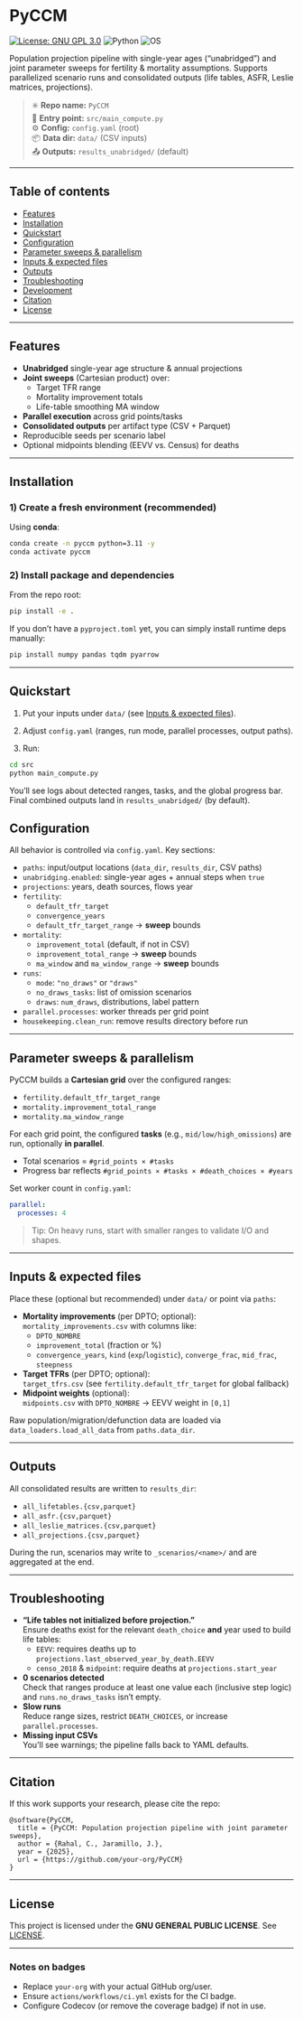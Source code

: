 # PyCCM

[![License: GNU GPL 3.0](https://img.shields.io/badge/License-GNUGPL3.0-green.svg)](#license)
![Python](https://img.shields.io/badge/Python-3.10_|_3.11_|_3.12-blue)
![OS](https://img.shields.io/badge/OS-Linux_|_Windows_|_macOS-red)

Population projection pipeline with single-year ages (“unabridged”) and joint parameter sweeps for fertility & mortality assumptions. Supports parallelized scenario runs and consolidated outputs (life tables, ASFR, Leslie matrices, projections).

> ✳️ **Repo name:** `PyCCM`  
> 📁 **Entry point:** `src/main_compute.py`  
> ⚙️ **Config:** `config.yaml` (root)  
> 📦 **Data dir:** `data/` (CSV inputs)  
> 📤 **Outputs:** `results_unabridged/` (default)

---

## Table of contents

- [Features](#features)
- [Installation](#installation)
- [Quickstart](#quickstart)
- [Configuration](#configuration)
- [Parameter sweeps & parallelism](#parameter-sweeps--parallelism)
- [Inputs & expected files](#inputs--expected-files)
- [Outputs](#outputs)
- [Troubleshooting](#troubleshooting)
- [Development](#development)
- [Citation](#citation)
- [License](#license)

---

## Features

- **Unabridged** single-year age structure & annual projections
- **Joint sweeps** (Cartesian product) over:
  - Target TFR range
  - Mortality improvement totals
  - Life-table smoothing MA window
- **Parallel execution** across grid points/tasks
- **Consolidated outputs** per artifact type (CSV + Parquet)
- Reproducible seeds per scenario label
- Optional midpoints blending (EEVV vs. Census) for deaths

---

## Installation

### 1) Create a fresh environment (recommended)

Using **conda**:

```bash
conda create -n pyccm python=3.11 -y
conda activate pyccm
```

### 2) Install package and dependencies

From the repo root:

```bash
pip install -e .
```

If you don’t have a `pyproject.toml` yet, you can simply install runtime deps manually:

```bash
pip install numpy pandas tqdm pyarrow
```

---

## Quickstart

1) Put your inputs under `data/` (see [Inputs & expected files](#inputs--expected-files)).

2) Adjust `config.yaml` (ranges, run mode, parallel processes, output paths).

3) Run:

```bash
cd src
python main_compute.py
```

You’ll see logs about detected ranges, tasks, and the global progress bar.  
Final combined outputs land in `results_unabridged/` (by default).

## Configuration

All behavior is controlled via `config.yaml`. Key sections:

- `paths`: input/output locations (`data_dir`, `results_dir`, CSV paths)
- `unabridging.enabled`: single-year ages + annual steps when `true`
- `projections`: years, death sources, flows year
- `fertility`:
  - `default_tfr_target`
  - `convergence_years`
  - `default_tfr_target_range` → **sweep** bounds
- `mortality`:
  - `improvement_total` (default, if not in CSV)
  - `improvement_total_range` → **sweep** bounds
  - `ma_window` and `ma_window_range` → **sweep** bounds
- `runs`:
  - `mode`: `"no_draws"` or `"draws"`
  - `no_draws_tasks`: list of omission scenarios
  - `draws`: `num_draws`, distributions, label pattern
- `parallel.processes`: worker threads per grid point
- `housekeeping.clean_run`: remove results directory before run

---

## Parameter sweeps & parallelism

PyCCM builds a **Cartesian grid** over the configured ranges:

- `fertility.default_tfr_target_range`
- `mortality.improvement_total_range`
- `mortality.ma_window_range`

For each grid point, the configured **tasks** (e.g., `mid/low/high_omissions`) are run, optionally **in parallel**.

- Total scenarios = `#grid_points × #tasks`
- Progress bar reflects `#grid_points × #tasks × #death_choices × #years`

Set worker count in `config.yaml`:

```yaml
parallel:
  processes: 4
```

> Tip: On heavy runs, start with smaller ranges to validate I/O and shapes.

---

## Inputs & expected files

Place these (optional but recommended) under `data/` or point via `paths`:

- **Mortality improvements** (per DPTO; optional):  
  `mortality_improvements.csv` with columns like:
  - `DPTO_NOMBRE`
  - `improvement_total` (fraction or %)
  - `convergence_years`, `kind` (`exp`/`logistic`), `converge_frac`, `mid_frac`, `steepness`
- **Target TFRs** (per DPTO; optional):  
  `target_tfrs.csv` (see `fertility.default_tfr_target` for global fallback)
- **Midpoint weights** (optional):  
  `midpoints.csv` with `DPTO_NOMBRE` → EEVV weight in `[0,1]`

Raw population/migration/defunction data are loaded via `data_loaders.load_all_data` from `paths.data_dir`.

---

## Outputs

All consolidated results are written to `results_dir`:

- `all_lifetables.{csv,parquet}`
- `all_asfr.{csv,parquet}`
- `all_leslie_matrices.{csv,parquet}`
- `all_projections.{csv,parquet}`

During the run, scenarios may write to `_scenarios/<name>/` and are aggregated at the end.

---

## Troubleshooting

- **“Life tables not initialized before projection.”**  
  Ensure deaths exist for the relevant `death_choice` **and** year used to build life tables:
  - `EEVV`: requires deaths up to `projections.last_observed_year_by_death.EEVV`
  - `censo_2018` & `midpoint`: require deaths at `projections.start_year`
- **0 scenarios detected**  
  Check that ranges produce at least one value each (inclusive step logic) and `runs.no_draws_tasks` isn’t empty.
- **Slow runs**  
  Reduce range sizes, restrict `DEATH_CHOICES`, or increase `parallel.processes`.
- **Missing input CSVs**  
  You’ll see warnings; the pipeline falls back to YAML defaults.

---
 

## Citation

If this work supports your research, please cite the repo:

```
@software{PyCCM,
  title = {PyCCM: Population projection pipeline with joint parameter sweeps},
  author = {Rahal, C., Jaramillo, J.},
  year = {2025},
  url = {https://github.com/your-org/PyCCM}
}
```

---

## License

This project is licensed under the **GNU GENERAL PUBLIC LICENSE**. See [LICENSE](LICENSE).

---

### Notes on badges

- Replace `your-org` with your actual GitHub org/user.
- Ensure `actions/workflows/ci.yml` exists for the CI badge.
- Configure Codecov (or remove the coverage badge) if not in use.